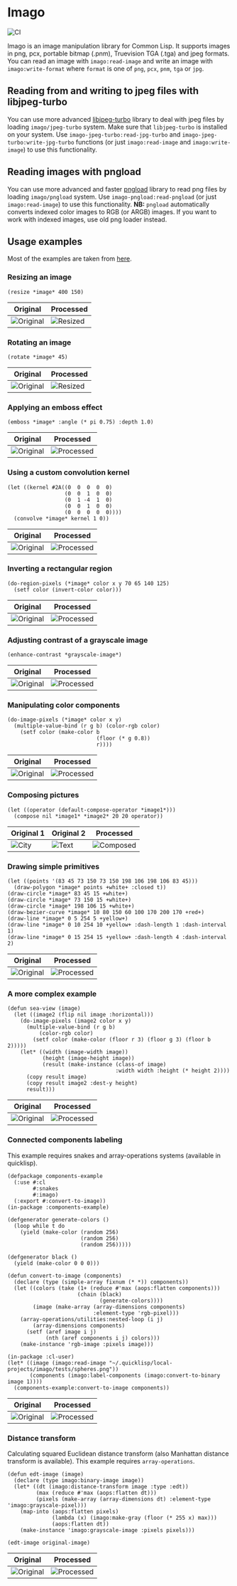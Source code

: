# Imago
![CI](https://github.com/tokenrove/imago/workflows/CI/badge.svg)

Imago is an image manipulation library for Common Lisp. It supports images in
png, pcx, portable bitmap (.pnm), Truevision TGA (.tga) and jpeg formats. You
can read an image with `imago:read-image` and write an image with
`imago:write-format` where `format` is one of `png`, `pcx`, `pnm`, `tga` or
`jpg`.

## Reading from and writing to jpeg files with libjpeg-turbo

You can use more advanced [libjpeg-turbo](https://libjpeg-turbo.org/) library to
deal with jpeg files by loading `imago/jpeg-turbo` system. Make sure that
`libjpeg-turbo` is installed on your system. Use
`imago-jpeg-turbo:read-jpg-turbo` and `imago-jpeg-turbo:write-jpg-turbo`
functions (or just `imago:read-image` and `imago:write-image`) to use this
functionality.

## Reading images with pngload

You can use more advanced and faster
[pngload](https://github.com/bufferswap/pngload) library to read png files by
loading `imago/pngload` system. Use `imago-pngload:read-pngload` (or just
`imago:read-image`) to use this functionality. **NB:** `pngload` automatically
converts indexed color images to RGB (or ARGB) images. If you want to work with
indexed images, use old png loader instead.

## Usage examples

Most of the examples are taken from
[here](http://matthieu.villeneuve.free.fr/dev/imago/examples.html).

### Resizing an image

`(resize *image* 400 150)`

| Original | Processed |
| -------- | --------- |
| ![Original](docs/country.png) | ![Resized](docs/country-resize.png) |

### Rotating an image

`(rotate *image* 45)`

| Original | Processed |
| -------- | --------- |
| ![Original](docs/lena.png) | ![Resized](docs/lena-rot.png) |


### Applying an emboss effect

`(emboss *image* :angle (* pi 0.75) :depth 1.0)`

| Original | Processed |
| -------- | --------- |
| ![Original](docs/horse.png) | ![Processed](docs/horse-emboss.png) |

### Using a custom convolution kernel

~~~~{.lisp}
(let ((kernel #2A((0  0  0  0  0)
                  (0  0  1  0  0)
                  (0  1 -4  1  0)
                  (0  0  1  0  0)
                  (0  0  0  0  0))))
  (convolve *image* kernel 1 0))
~~~~

| Original | Processed |
| -------- | --------- |
| ![Original](docs/car.png) | ![Processed](docs/car-edge-detect.png) |

### Inverting a rectangular region

~~~~
(do-region-pixels (*image* color x y 70 65 140 125)
  (setf color (invert-color color)))
~~~~

| Original | Processed |
| -------- | --------- |
| ![Original](docs/oranges.png) | ![Processed](docs/oranges-region-invert.png) |

### Adjusting contrast of a grayscale image

~~~~
(enhance-contrast *grayscale-image*)
~~~~

| Original | Processed |
| -------- | --------- |
| ![Original](docs/house.jpg) | ![Processed](docs/house-enchanced-contrast.jpg) |

### Manipulating color components

~~~~{.lisp}
(do-image-pixels (*image* color x y)
  (multiple-value-bind (r g b) (color-rgb color)
    (setf color (make-color b
                            (floor (* g 0.8))
                            r))))
~~~~

| Original | Processed |
| -------- | --------- |
| ![Original](docs/flowers.png) | ![Processed](docs/flowers-color-change.png) |

### Composing pictures

~~~~{.lisp}
(let ((operator (default-compose-operator *image1*)))
  (compose nil *image1* *image2* 20 20 operator))
~~~~

| Original 1 | Original 2 | Processed |
| ---------- | ---------- | --------- |
| ![City](docs/city.png) | ![Text](docs/text.png) | ![Composed](docs/city-text.png) |

### Drawing simple primitives

~~~~{.lisp}
(let ((points '(83 45 73 150 73 150 198 106 198 106 83 45)))
  (draw-polygon *image* points +white+ :closed t))
(draw-circle *image* 83 45 15 +white+)
(draw-circle *image* 73 150 15 +white+)
(draw-circle *image* 198 106 15 +white+)
(draw-bezier-curve *image* 10 80 150 60 100 170 200 170 +red+)
(draw-line *image* 0 5 254 5 +yellow+)
(draw-line *image* 0 10 254 10 +yellow+ :dash-length 1 :dash-interval 1)
(draw-line *image* 0 15 254 15 +yellow+ :dash-length 4 :dash-interval 2)
~~~~

| Original | Processed |
| -------- | --------- |
| ![Original](docs/fish.png) | ![Processed](docs/fish-drawing.png) |

### A more complex example

~~~~{.lisp}
(defun sea-view (image)
  (let ((image2 (flip nil image :horizontal)))
    (do-image-pixels (image2 color x y)
      (multiple-value-bind (r g b)
          (color-rgb color)
        (setf color (make-color (floor r 3) (floor g 3) (floor b 2)))))
    (let* ((width (image-width image))
           (height (image-height image))
           (result (make-instance (class-of image)
                                  :width width :height (* height 2))))
      (copy result image)
      (copy result image2 :dest-y height)
      result)))
~~~~

| Original | Processed |
| -------- | --------- |
| ![Original](docs/citynight.png) | ![Processed](docs/citynight-sea.png) |

### Connected components labeling

This example requires snakes and array-operations systems (available in
quicklisp).

~~~~{.lisp}
(defpackage components-example
  (:use #:cl
        #:snakes
        #:imago)
  (:export #:convert-to-image))
(in-package :components-example)

(defgenerator generate-colors ()
  (loop while t do
    (yield (make-color (random 256)
                       (random 256)
                       (random 256)))))

(defgenerator black ()
  (yield (make-color 0 0 0)))

(defun convert-to-image (components)
  (declare (type (simple-array fixnum (* *)) components))
  (let ((colors (take (1+ (reduce #'max (aops:flatten components)))
                      (chain (black)
                             (generate-colors))))
        (image (make-array (array-dimensions components)
                           :element-type 'rgb-pixel)))
    (array-operations/utilities:nested-loop (i j)
        (array-dimensions components)
      (setf (aref image i j)
            (nth (aref components i j) colors)))
    (make-instance 'rgb-image :pixels image)))

(in-package :cl-user)
(let* ((image (imago:read-image "~/.quicklisp/local-projects/imago/tests/spheres.png"))
       (components (imago:label-components (imago:convert-to-binary image 1))))
  (components-example:convert-to-image components))
~~~~

| Original | Processed |
| -------- | --------- |
| ![Original](tests/spheres.png) | ![Processed](docs/spheres-colored.png) |


### Distance transform

Calculating squared Euclidean distance transform (also Manhattan distance
transform is available). This example requires `array-operations`.

~~~~{.lisp}
(defun edt-image (image)
  (declare (type imago:binary-image image))
  (let* ((dt (imago:distance-transform image :type :edt))
         (max (reduce #'max (aops:flatten dt)))
         (pixels (make-array (array-dimensions dt) :element-type 'imago:grayscale-pixel)))
    (map-into (aops:flatten pixels)
              (lambda (x) (imago:make-gray (floor (* 255 x) max)))
              (aops:flatten dt))
    (make-instance 'imago:grayscale-image :pixels pixels)))

(edt-image original-image)
~~~~

| Original | Processed |
| -------- | --------- |
| ![Original](docs/edt-orig.png) | ![Processed](docs/edt.png) |
